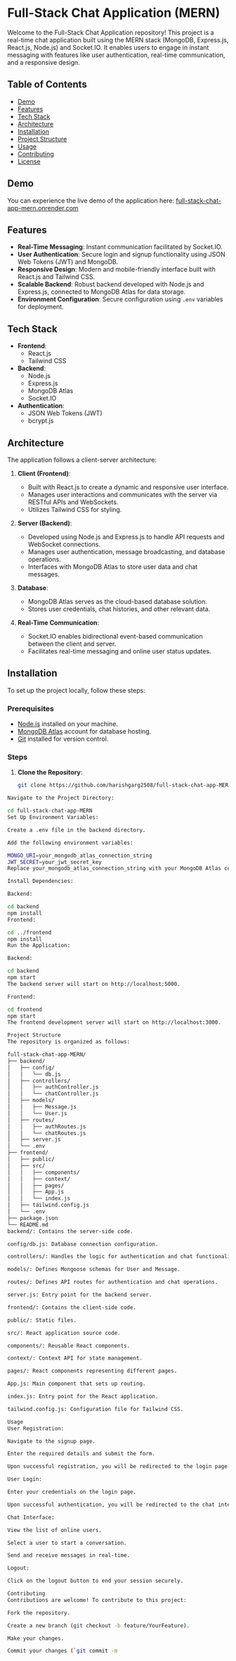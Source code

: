 # Full-Stack Chat Application (MERN)

Welcome to the Full-Stack Chat Application repository! This project is a real-time chat application built using the MERN stack (MongoDB, Express.js, React.js, Node.js) and Socket.IO. It enables users to engage in instant messaging with features like user authentication, real-time communication, and a responsive design.

## Table of Contents

- [Demo](#demo)
- [Features](#features)
- [Tech Stack](#tech-stack)
- [Architecture](#architecture)
- [Installation](#installation)
- [Project Structure](#project-structure)
- [Usage](#usage)
- [Contributing](#contributing)
- [License](#license)

## Demo

You can experience the live demo of the application here: [full-stack-chat-app-mern.onrender.com](https://full-stack-chat-app-mern.onrender.com/)

## Features

- **Real-Time Messaging**: Instant communication facilitated by Socket.IO.
- **User Authentication**: Secure login and signup functionality using JSON Web Tokens (JWT) and MongoDB.
- **Responsive Design**: Modern and mobile-friendly interface built with React.js and Tailwind CSS.
- **Scalable Backend**: Robust backend developed with Node.js and Express.js, connected to MongoDB Atlas for data storage.
- **Environment Configuration**: Secure configuration using `.env` variables for deployment.

## Tech Stack

- **Frontend**:
  - React.js
  - Tailwind CSS
- **Backend**:
  - Node.js
  - Express.js
  - MongoDB Atlas
  - Socket.IO
- **Authentication**:
  - JSON Web Tokens (JWT)
  - bcrypt.js

## Architecture

The application follows a client-server architecture:

1. **Client (Frontend)**:
   - Built with React.js to create a dynamic and responsive user interface.
   - Manages user interactions and communicates with the server via RESTful APIs and WebSockets.
   - Utilizes Tailwind CSS for styling.

2. **Server (Backend)**:
   - Developed using Node.js and Express.js to handle API requests and WebSocket connections.
   - Manages user authentication, message broadcasting, and database operations.
   - Interfaces with MongoDB Atlas to store user data and chat messages.

3. **Database**:
   - MongoDB Atlas serves as the cloud-based database solution.
   - Stores user credentials, chat histories, and other relevant data.

4. **Real-Time Communication**:
   - Socket.IO enables bidirectional event-based communication between the client and server.
   - Facilitates real-time messaging and online user status updates.

## Installation

To set up the project locally, follow these steps:

### Prerequisites

- [Node.js](https://nodejs.org/) installed on your machine.
- [MongoDB Atlas](https://www.mongodb.com/cloud/atlas) account for database hosting.
- [Git](https://git-scm.com/) installed for version control.

### Steps

1. **Clone the Repository**:

   ```bash
   git clone https://github.com/harishgarg2508/full-stack-chat-app-MERN.git
   ```
```bash
Navigate to the Project Directory:

cd full-stack-chat-app-MERN
Set Up Environment Variables:

Create a .env file in the backend directory.

Add the following environment variables:

MONGO_URI=your_mongodb_atlas_connection_string
JWT_SECRET=your_jwt_secret_key
Replace your_mongodb_atlas_connection_string with your MongoDB Atlas connection string and your_jwt_secret_key with a secure secret key for JWT.

Install Dependencies:

Backend:

cd backend
npm install
Frontend:

cd ../frontend
npm install
Run the Application:

Backend:

cd backend
npm start
The backend server will start on http://localhost:5000.

Frontend:

cd frontend
npm start
The frontend development server will start on http://localhost:3000.
```

```bash
Project Structure
The repository is organized as follows:

full-stack-chat-app-MERN/
├── backend/
│   ├── config/
│   │   └── db.js
│   ├── controllers/
│   │   ├── authController.js
│   │   └── chatController.js
│   ├── models/
│   │   ├── Message.js
│   │   └── User.js
│   ├── routes/
│   │   ├── authRoutes.js
│   │   └── chatRoutes.js
│   ├── server.js
│   └── .env
├── frontend/
│   ├── public/
│   ├── src/
│   │   ├── components/
│   │   ├── context/
│   │   ├── pages/
│   │   ├── App.js
│   │   └── index.js
│   ├── tailwind.config.js
│   └── .env
├── package.json
└── README.md
backend/: Contains the server-side code.

config/db.js: Database connection configuration.

controllers/: Handles the logic for authentication and chat functionalities.

models/: Defines Mongoose schemas for User and Message.

routes/: Defines API routes for authentication and chat operations.

server.js: Entry point for the backend server.

frontend/: Contains the client-side code.

public/: Static files.

src/: React application source code.

components/: Reusable React components.

context/: Context API for state management.

pages/: React components representing different pages.

App.js: Main component that sets up routing.

index.js: Entry point for the React application.

tailwind.config.js: Configuration file for Tailwind CSS.
```
```bash
Usage
User Registration:

Navigate to the signup page.

Enter the required details and submit the form.

Upon successful registration, you will be redirected to the login page.

User Login:

Enter your credentials on the login page.

Upon successful authentication, you will be redirected to the chat interface.

Chat Interface:

View the list of online users.

Select a user to start a conversation.

Send and receive messages in real-time.

Logout:

Click on the logout button to end your session securely.

Contributing
Contributions are welcome! To contribute to this project:

Fork the repository.

Create a new branch (git checkout -b feature/YourFeature).

Make your changes.

Commit your changes (`git commit -m 
```
